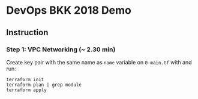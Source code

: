 # DevOps BKK 2018 Demo

## Instruction

### Step 1: VPC Networking (~ 2.30 min)
Create key pair with the same name as `name` variable on `0-main.tf` with and run:
```
terraform init
terraform plan | grep module
terraform apply
```